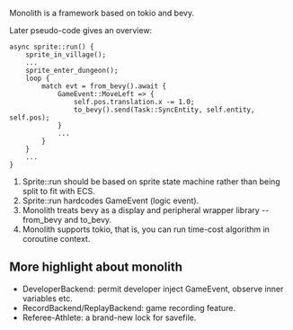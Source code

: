 Monolith is a framework based on tokio and bevy.

Later pseudo-code gives an overview:

```plaintext
async sprite::run() {
    sprite_in_village();
    ...
    sprite_enter_dungeon();
    loop {
        match evt = from_bevy().await {
            GameEvent::MoveLeft => {
                self.pos.translation.x -= 1.0;
                to_bevy().send(Task::SyncEntity, self.entity, self.pos);
            }
            ...
        }
    }
    ...
}
```

1. Sprite::run should be based on sprite state machine rather than being split to fit with ECS.
2. Sprite::run hardcodes GameEvent (logic event).
3. Monolith treats bevy as a display and peripheral wrapper library -- from_bevy and to_bevy.
4. Monolith supports tokio, that is, you can run time-cost algorithm in coroutine context.

## More highlight about monolith

- DeveloperBackend: permit developer inject GameEvent, observe inner variables etc.
- RecordBackend/ReplayBackend: game recording feature.
- Referee-Athlete: a brand-new lock for savefile. 
